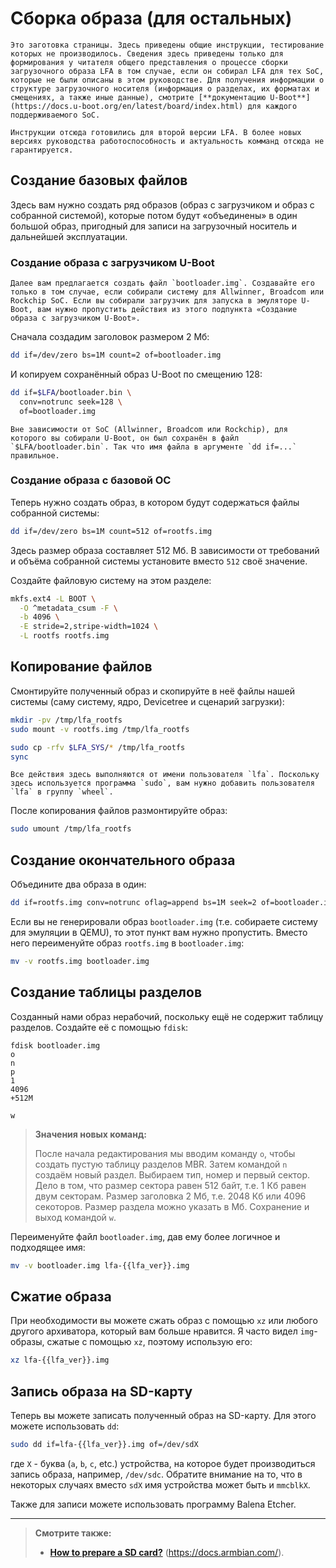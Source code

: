 # Сборка образа (для остальных)

```admonish warning title="Внимание"
Это заготовка страницы. Здесь приведены общие инструкции, тестирование которых не производилось. Сведения здесь приведены только для формирования у читателя общего представления о процессе сборки загрузочного образа LFA в том случае, если он собирал LFA для тех SoC, которые не были описаны в этом руководстве. Для получения информации о структуре загрузочного носителя (информация о разделах, их форматах и смещениях, а также иные данные), смотрите [**документацию U-Boot**](https://docs.u-boot.org/en/latest/board/index.html) для каждого поддерживаемого SoC.

Инструкции отсюда готовились для второй версии LFA. В более новых версиях руководства работоспособность и актуальность комманд отсюда не гарантируется.
```

## Создание базовых файлов

Здесь вам нужно создать ряд образов (образ с загрузчиком и образ с собранной системой), которые потом будут «объединены» в один большой образ, пригодный для записи на загрузочный носитель и дальнейшей эксплуатации.

### Создание образа с загрузчиком U-Boot

```admonish warning title="Важно"
Далее вам предлагается создать файл `bootloader.img`. Создавайте его только в том случае, если собирали систему для Allwinner, Broadcom или Rockchip SoC. Если вы собирали загрузчик для запуска в эмуляторе U-Boot, вам нужно пропустить действия из этого подпункта «Создание образа с загрузчиком U-Boot».
```

Сначала создадим заголовок размером 2 Мб:

```bash
dd if=/dev/zero bs=1M count=2 of=bootloader.img
```

И копируем сохранённый образ U-Boot по смещению 128:

```bash
dd if=$LFA/bootloader.bin \
  conv=notrunc seek=128 \
  of=bootloader.img
```

```admonish warning title="Внимание"
Вне зависимости от SoC (Allwinner, Broadcom или Rockchip), для которого вы собирали U-Boot, он был сохранён в файл `$LFA/bootloader.bin`. Так что имя файла в аргументе `dd if=...` правильное.
```

### Создание образа с базовой ОС

Теперь нужно создать образ, в котором будут содержаться файлы собранной системы:

```bash
dd if=/dev/zero bs=1M count=512 of=rootfs.img
```

Здесь размер образа составляет 512 Мб. В зависимости от требований и объёма собранной системы установите вместо `512` своё значение.

Создайте файловую систему на этом разделе:

```bash
mkfs.ext4 -L BOOT \
  -O ^metadata_csum -F \
  -b 4096 \
  -E stride=2,stripe-width=1024 \
  -L rootfs rootfs.img
```

## Копирование файлов

Смонтируйте полученный образ и скопируйте в неё файлы нашей системы (саму систему, ядро, Devicetree и сценарий загрузки):

```bash
mkdir -pv /tmp/lfa_rootfs
sudo mount -v rootfs.img /tmp/lfa_rootfs

sudo cp -rfv $LFA_SYS/* /tmp/lfa_rootfs
sync
```

```admonish warning title="Внимание"
Все действия здесь выполняются от имени пользователя `lfa`. Поскольку здесь используется программа `sudo`, вам нужно добавить пользователя `lfa` в группу `wheel`.
```

После копирования файлов размонтируйте образ:

```bash
sudo umount /tmp/lfa_rootfs
```

## Создание окончательного образа

Объедините два образа в один:

```bash
dd if=rootfs.img conv=notrunc oflag=append bs=1M seek=2 of=bootloader.img
```

Если вы не генерировали образ `bootloader.img` (т.е. собираете систему для эмуляции в QEMU), то этот пункт вам нужно пропустить. Вместо него переименуйте образ `rootfs.img` в `bootloader.img`:

```bash
mv -v rootfs.img bootloader.img
```

## Создание таблицы разделов

Созданный нами образ нерабочий, поскольку ещё не содержит таблицу разделов. Создайте её с помощью `fdisk`:

```fdisk
fdisk bootloader.img
o
n
p
1
4096
+512M

w
```

> **Значения новых команд:**
>
> После начала редактирования мы вводим команду `o`, чтобы создать пустую таблицу разделов MBR. Затем командой `n` создаём новый раздел. Выбираем тип, номер и первый сектор. Дело в том, что размер сектора равен 512 байт, т.е. 1 Кб равен двум секторам. Размер заголовка 2 Мб, т.е. 2048 Кб или 4096 секоторов. Размер раздела можно указать в Мб. Сохранение и выход командой `w`.

Переименуйте файл `bootloader.img`, дав ему более логичное и подходящее имя:

```bash
mv -v bootloader.img lfa-{{lfa_ver}}.img
```

## Сжатие образа

При необходимости вы можете сжать образ с помощью `xz` или любого другого архиватора, который вам больше нравится. Я часто видел `img`-образы, сжатые с помощью `xz`, поэтому использую его:

```bash
xz lfa-{{lfa_ver}}.img
```

## Запись образа на SD-карту

Теперь вы можете записать полученный образ на SD-карту. Для этого можете использовать `dd`:

```bash
sudo dd if=lfa-{{lfa_ver}}.img of=/dev/sdX
```

где `X` - буква (`a`, `b`, `c`, etc.) устройства, на которое будет производиться запись образа, например, `/dev/sdc`. Обратите внимание на то, что в некоторых случаях вместо `sdX` имя устройства может быть и `mmcblkX`.

Также для записи можете использовать программу Balena Etcher.

---

> **Смотрите также:**
>
> - [**How to prepare a SD card?**](https://docs.armbian.com/User-Guide_Getting-Started/#how-to-prepare-a-sd-card) (<https://docs.armbian.com/>).

